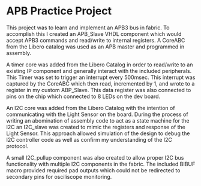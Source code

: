 # APB Practice Project

This project was to learn and implement an APB3 bus in fabric. To accomplish this I created an APB_Slave VHDL component which would accept APB3 commands and read/write to internal registers. A CoreABC from the Libero catalog was used as an APB master and programmed in assembly.

A timer core was added from the Libero Catalog in order to read/write to an existing IP component and generally interact with the included peripherals. This Timer was set to trigger an interrupt every 500msec. This interrupt was captured by the CoreABC which then read, incremented by 1, and wrote to a register in my custom ABP_Slave. This data register was also connected to pins on the chip which connected to 8 LEDs on the dev board.

An I2C core was added from the Libero Catalog with the intention of communicating with the Light Sensor on the board. During the process of writing an abomination of assembly code to act as a state machine for the I2C an I2C_slave was created to mimic the registers and response of the Light Sensor. This approach allowed simulation of the design to debug the I2C controller code as well as confirm my understanding of the I2C protocol.

A small I2C_pullup component was also created to allow proper I2C bus functionality with multiple I2C components in the fabric. The included BIBUF macro provided required pad outputs which could not be redirected to secondary pins for osciliscope monitoring.
